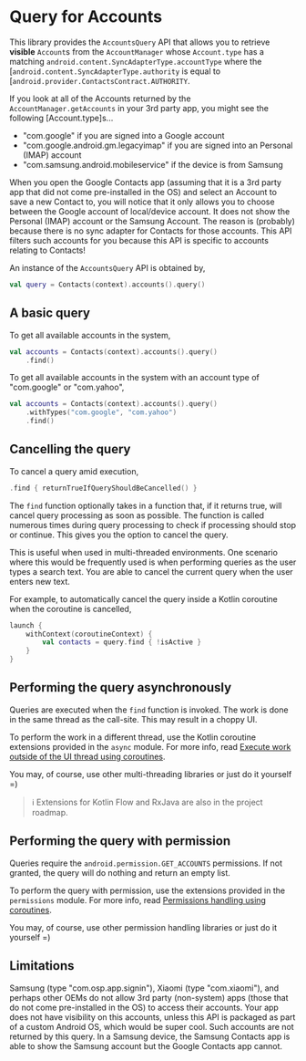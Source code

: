 # Query for Accounts

This library provides the `AccountsQuery` API that allows you to retrieve **visible** `Account`s 
from the `AccountManager` whose `Account.type` has a matching 
`android.content.SyncAdapterType.accountType` where the
[`android.content.SyncAdapterType.authority` is equal to
[`android.provider.ContactsContract.AUTHORITY`.

If you look at all of the Accounts returned by the `AccountManager.getAccounts` in your 3rd party
app, you might see the following [Account.type]s...

- "com.google" if you are signed into a Google account
- "com.google.android.gm.legacyimap" if you are signed into an Personal (IMAP) account
- "com.samsung.android.mobileservice" if the device is from Samsung

When you open the Google Contacts app (assuming that it is a 3rd party app that did not come 
pre-installed in the OS) and select an Account to save a new Contact to, you will notice that it
only allows you to choose between the Google account of local/device account. It does not show
the Personal (IMAP) account or the Samsung Account. The reason is (probably) because there is no 
sync adapter for Contacts for those accounts. This API filters such accounts for you because this 
API is specific to accounts relating to Contacts!

An instance of the `AccountsQuery` API is obtained by,

```kotlin
val query = Contacts(context).accounts().query()
```

## A basic query

To get all available accounts in the system,

```kotlin
val accounts = Contacts(context).accounts().query()
    .find()
```

To get all available accounts in the system with an account type of "com.google" or "com.yahoo",

```kotlin
val accounts = Contacts(context).accounts().query()
    .withTypes("com.google", "com.yahoo")
    .find()
```

## Cancelling the query

To cancel a query amid execution,

```kotlin
.find { returnTrueIfQueryShouldBeCancelled() }
```

The `find` function optionally takes in a function that, if it returns true, will cancel query
processing as soon as possible. The function is called numerous times during query processing to
check if processing should stop or continue. This gives you the option to cancel the query.

This is useful when used in multi-threaded environments. One scenario where this would be frequently
used is when performing queries as the user types a search text. You are able to cancel the current
query when the user enters new text.

For example, to automatically cancel the query inside a Kotlin coroutine when the coroutine is
cancelled,

```kotlin
launch {
    withContext(coroutineContext) {
        val contacts = query.find { !isActive }
    }
}
```

## Performing the query asynchronously

Queries are executed when the `find` function is invoked. The work is done in the same thread as the
call-site. This may result in a choppy UI.

To perform the work in a different thread, use the Kotlin coroutine extensions provided in
the `async` module. For more info,
read [Execute work outside of the UI thread using coroutines](./../async/async-execution-coroutines.md).

You may, of course, use other multi-threading libraries or just do it yourself =)

> ℹ️ Extensions for Kotlin Flow and RxJava are also in the project roadmap.

## Performing the query with permission

Queries require the `android.permission.GET_ACCOUNTS` permissions. If not granted, the query will 
do nothing and return an empty list.

To perform the query with permission, use the extensions provided in the `permissions` module. For
more info, read [Permissions handling using coroutines](./../permissions/permissions-handling-coroutines.md).

You may, of course, use other permission handling libraries or just do it yourself =)

## Limitations

Samsung (type "com.osp.app.signin"), Xiaomi (type "com.xiaomi"), and perhaps other OEMs do not allow
3rd party (non-system) apps (those that do not come pre-installed in the OS) to access their 
accounts. Your app does not have visibility on this accounts, unless this API is packaged as part 
of a custom Android OS, which would be super cool. Such accounts are not returned by this query. 
In a Samsung device, the Samsung Contacts app is able to show the Samsung account but the Google 
Contacts app cannot.